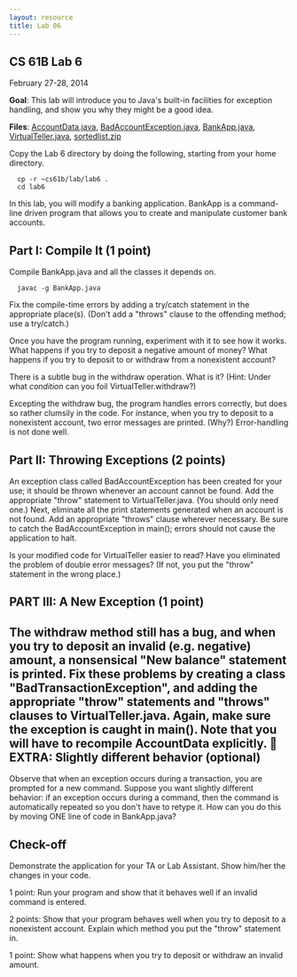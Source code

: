 ```yaml
---
layout: resource
title: Lab 06
---
```

CS 61B Lab 6
------------
February 27-28, 2014

**Goal**:  This lab will introduce you to Java's built-in facilities for exception
handling, and show you why they might be a good idea.

**Files**: <a href="AccountData.java">AccountData.java</a>, <a href="BadAccountException.java">BadAccountException.java</a>, <a href="BankApp.java">BankApp.java</a>, <a href="VirtualTeller.java">VirtualTeller.java</a>, <a href="sortedlist.zip">sortedlist.zip</a>

Copy the Lab 6 directory by doing the following, starting from your home
directory.

	  cp -r ~cs61b/lab/lab6 .
	  cd lab6

In this lab, you will modify a banking application.  BankApp is a command-line
driven program that allows you to create and manipulate customer bank accounts.

Part I:  Compile It (1 point)
-----------------------------
Compile BankApp.java and all the classes it depends on.

	  javac -g BankApp.java

Fix the compile-time errors by adding a try/catch statement in the appropriate
place(s).  (Don't add a "throws" clause to the offending method; use a
try/catch.)

Once you have the program running, experiment with it to see how it works.
What happens if you try to deposit a negative amount of money?  What happens if
you try to deposit to or withdraw from a nonexistent account?

There is a subtle bug in the withdraw operation.  What is it?
(Hint:  Under what _condition_ can you foil VirtualTeller.withdraw?)

Excepting the withdraw bug, the program handles errors correctly, but does so
rather clumsily in the code.  For instance, when you try to deposit to a
nonexistent account, two error messages are printed.  (Why?)  Error-handling is
not done well.

Part II:  Throwing Exceptions (2 points)
----------------------------------------
An exception class called BadAccountException has been created for your use;
it should be thrown whenever an account cannot be found.  Add the appropriate
"throw" statement to VirtualTeller.java.  (You should only need one.)  Next,
eliminate all the print statements generated when an account is not found.
Add an appropriate "throws" clause wherever necessary.  Be sure to catch the
BadAccountException in main(); errors should not cause the application to halt.

Is your modified code for VirtualTeller easier to read?  Have you eliminated
the problem of double error messages?  (If not, you put the "throw" statement
in the wrong place.)

PART III:  A New Exception (1 point)
------------------------------------
The withdraw method still has a bug, and when you try to deposit an invalid
(e.g. negative) amount, a nonsensical "New balance" statement is printed.
Fix these problems by creating a class "BadTransactionException", and adding
the appropriate "throw" statements and "throws" clauses to VirtualTeller.java.
Again, make sure the exception is caught in main().  Note that you will have to
recompile AccountData explicitly.

EXTRA:  Slightly different behavior (optional)
----------------------------------------------
Observe that when an exception occurs during a transaction, you are prompted
for a new command.  Suppose you want slightly different behavior:  if an
exception occurs during a command, then the command is automatically repeated
so you don't have to retype it.  How can you do this by moving ONE line of code
in BankApp.java?

Check-off
---------
Demonstrate the application for your TA or Lab Assistant.  Show him/her the
changes in your code.

1 point:   Run your program and show that it behaves well if an invalid
           command is entered.

2 points:  Show that your program behaves well when you try to deposit to a
           nonexistent account.  Explain which method you put the "throw"
           statement in.
           
1 point:   Show what happens when you try to deposit or withdraw an invalid
           amount.
